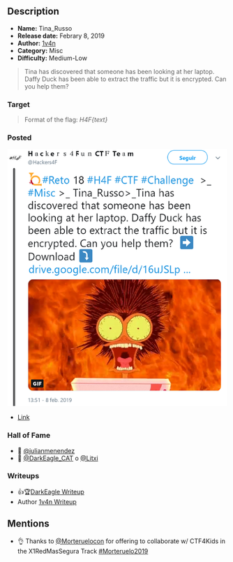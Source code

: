 ## Description

* **Name:** Tina_Russo
* **Release date:** Febrary 8, 2019
* **Author:** [1v4n](https://twitter.com/1r0Dm48O)
* **Category:** Misc
* **Difficulty:** Medium-Low

> Tina has discovered that someone has been looking at her laptop. Daffy Duck has been able to extract the traffic but it is encrypted. Can you help them?

### Target

> Format of the flag: *H4F{text}*

### Posted

![hackers4fun_reto_18_post_tw](./Reto_18_tw_post.png)
- [Link](https://twitter.com/H4ck3rs4FunCTF/status/1093990717502959616)

### Hall of Fame

- 🥇 [@julianmenendez](https://twitter.com/julianmenendez)
- 🥈 [@DarkEagle_CAT](https://twitter.com/DarkEagle_CAT) o [@Litxi](https://twitter.com/Litxi)

### Writeups

- 👍🏆[DarkEagle Writeup](https://github.com/hackers4f/hackers4fun-writeups/blob/master/challenges/Misc/Reto_18_H4F_Tina_Russo/Tina_Russo_Reto_18_H4F_writeup_DarkEagle.pdf)
- Author [1v4n Writeup](https://github.com/hackers4f/hackers4fun-writeups/blob/master/challenges/Misc/Reto_18_H4F_Tina_Russo/Tina_Russo_Reto_18_H4F_writeup_1v4n.pdf)

## Mentions

- 👌 Thanks to [@Morteruelocon](https://twitter.com/morteruelocon) for offering to collaborate w/ CTF4Kids in the X1RedMasSegura Track [#Morteruelo2019](https://twitter.com/hashtag/Morteruelo2019)
